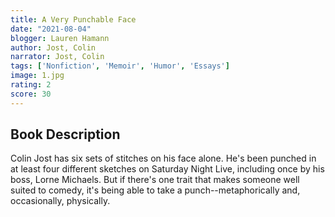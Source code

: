 ```yaml
---
title: A Very Punchable Face
date: "2021-08-04"
blogger: Lauren Hamann
author: Jost, Colin
narrator: Jost, Colin
tags: ['Nonfiction', 'Memoir', 'Humor', 'Essays']
image: 1.jpg
rating: 2
score: 30
---
```


## Book Description

Colin Jost has six sets of stitches on his face alone. He's been punched in at least four different sketches on Saturday Night Live, including once by his boss, Lorne Michaels. But if there's one trait that makes someone well suited to comedy, it's being able to take a punch--metaphorically and, occasionally, physically.
